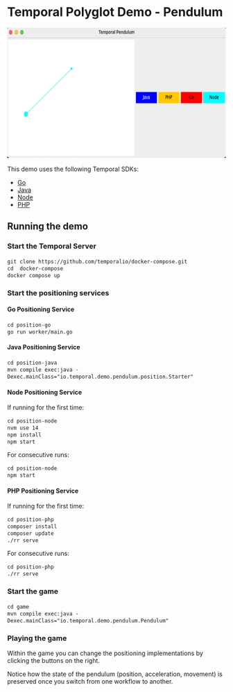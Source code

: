 # Temporal Polyglot Demo - Pendulum

<p align="center">
<img src="img/pendulumnew.png" height="300px" alt="Temporal Pendulum Game"/>
</p>

This demo uses the following Temporal SDKs:

* [Go](https://docs.temporal.io/docs/go/introduction)
* [Java](https://docs.temporal.io/docs/java/introduction)
* [Node](https://docs.temporal.io/docs/node/introduction)
* [PHP](https://docs.temporal.io/docs/php/introduction)

## Running the demo

### Start the Temporal Server

```shell script
git clone https://github.com/temporalio/docker-compose.git
cd  docker-compose
docker compose up
```

### Start the positioning services

#### Go Positioning Service

```shell script
cd position-go
go run worker/main.go
```

#### Java Positioning Service

```shell script
cd position-java
mvn compile exec:java -Dexec.mainClass="io.temporal.demo.pendulum.position.Starter"
```

#### Node Positioning Service

If running for the first time:

```shell script
cd position-node
nvm use 14
npm install
npm start
```

For consecutive runs:

```shell script
cd position-node
npm start
```


#### PHP Positioning Service

If running for the first time:

```shell script
cd position-php
composer install
composer update
./rr serve
```

For consecutive runs:

```shell script
cd position-php
./rr serve
```

### Start the game

```shell script
cd game
mvn compile exec:java -Dexec.mainClass="io.temporal.demo.pendulum.Pendulum"
```

### Playing the game

Within the game you can change the positioning implementations
by clicking the buttons on the right.

Notice how the state of the pendulum (position, acceleration, movement)
is preserved once you switch from one workflow to another.
